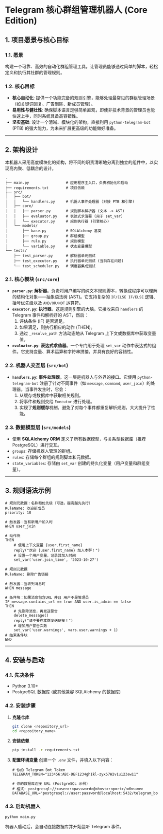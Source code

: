 # Telegram 核心群组管理机器人 (Core Edition)

## 1. 项目愿景与核心目标

### 1.1. 愿景
构建一个可靠、高效的自动化群组管理工具，让管理员能够通过简单的脚本，轻松定义和执行其社群的管理规则。

### 1.2. 核心目标
*   **核心自动化**: 提供一个功能完备的规则引擎，能够处理最常见的群组管理场景（如关键词回复、广告删除、新成员管理）。
*   **易用性与健壮性**: 确保脚本语言足够简单直观，即使非技术背景的管理员也能快速上手，同时系统具备高容错性。
*   **坚实基础**: 设计一个清晰、模块化的架构，直接利用 `python-telegram-bot` (PTB) 的强大能力，为未来扩展更高级的功能做好准备。

---

## 2. 架构设计

本机器人采用高度模块化的架构，将不同的职责清晰地分离到独立的组件中，以实现高内聚、低耦合的设计。

```
.
├── main.py                 # 应用程序主入口，负责初始化和启动
├── requirements.txt        # 项目依赖
├── src/
│   ├── bot/
│   │   └── handlers.py     # 机器人事件处理器 (对接 PTB 和引擎)
│   ├── core/
│   │   ├── parser.py       # 规则脚本解析器 (文本 -> AST)
│   │   ├── evaluator.py    # 表达式求值器 (用于 set_var)
│   │   └── executor.py     # 规则执行器 (引擎核心)
│   └── models/
│       ├── base.py         # SQLAlchemy 基类
│       ├── group.py        # 群组模型
│       ├── rule.py         # 规则模型
│       └── variable.py     # 状态变量模型
└── tests/
    ├── test_parser.py      # 解析器单元测试
    ├── test_executor.py    # 执行器单元测试 (当前存在问题)
    └── test_scheduler.py   # 调度器集成测试
```

### 2.1. 核心模块 (`src/core`)
*   **`parser.py`**: **解析器**。负责将用户编写的纯文本规则脚本，转换成程序可以理解的结构化对象——抽象语法树 (AST)。它支持复杂的 `IF/ELSE IF/ELSE` 逻辑、括号优先级以及 `AND/OR/NOT` 运算符。
*   **`executor.py`**: **执行器**。这是规则引擎的大脑。它接收来自 `handlers` 的 Telegram 事件和解析好的 AST，然后：
    1.  评估条件 (IF) 是否满足。
    2.  如果满足，则执行相应的动作 (THEN)。
    3.  通过 `_resolve_path` 方法动态地从 Telegram 上下文或数据库中获取变量值。
*   **`evaluator.py`**: **表达式求值器**。一个专门用于处理 `set_var` 动作中表达式的组件。它支持变量、算术运算和字符串拼接，并具有良好的容错性。

### 2.2. 机器人交互层 (`src/bot`)
*   **`handlers.py`**: **事件处理器**。这一层是机器人与外界的接口。它使用 `python-telegram-bot` 注册了针对不同事件（如 `message`, `command`, `user_join`）的处理器。当事件发生时，它会：
    1.  从缓存或数据库中获取相关规则。
    2.  将事件和规则交给 `Executor` 进行处理。
    3.  实现了**规则缓存**机制，避免了对每个事件都重复解析规则，大大提升了性能。

### 2.3. 数据模型层 (`src/models`)
*   使用 **SQLAlchemy ORM** 定义了所有数据模型，与关系型数据库（推荐 PostgreSQL）进行交互。
*   `groups`: 存储机器人管理的群组。
*   `rules`: 存储每个群组的规则脚本和元数据。
*   `state_variables`: 存储由 `set_var` 创建的持久化变量（用户变量和群组变量）。

---

## 3. 规则语法示例

```
# 规则元数据：名称和优先级（可选，越高越先执行）
RuleName: 欢迎新成员
priority: 10

# 触发器：当有新用户加入时
WHEN user_join

# 动作块
THEN
    # 使用上下文变量 {user.first_name}
    reply("欢迎 {user.first_name} 加入本群！")
    # 设置一个用户变量，记录其加入时间
    set_var('user.join_time', '2023-10-27')
```

```
# 规则元数据
RuleName: 删除广告链接

# 触发器：当收到消息时
WHEN message

# 条件块：如果消息包含URL 并且 用户不是管理员
IF message.contains_url == true AND user.is_admin == false
THEN
    # 先删除消息，再发送警告
    delete_message()
    reply("请不要在本群发送链接！")
    # 增加用户警告次数
    set_var('user.warnings', vars.user.warnings + 1)
# 结束条件块
END
```

---

## 4. 安装与启动

### 4.1. 先决条件
*   Python 3.10+
*   PostgreSQL 数据库 (或其他兼容 SQLAlchemy 的数据库)

### 4.2. 安装步骤
1.  **克隆仓库**
    ```bash
    git clone <repository_url>
    cd <repository_name>
    ```

2.  **安装依赖**
    ```bash
    pip install -r requirements.txt
    ```

3.  **配置环境变量**
    创建一个 `.env` 文件，并填入以下内容：
    ```env
    # 你的 Telegram Bot Token
    TELEGRAM_TOKEN="123456:ABC-DEF1234ghIkl-zyx57W2v1u123ew11"

    # 你的数据库连接 URL (PostgreSQL 示例)
    # 格式: postgresql://<user>:<password>@<host>:<port>/<dbname>
    DATABASE_URL="postgresql://user:password@localhost:5432/telegram_bot_db"
    ```

### 4.3. 启动机器人
```bash
python main.py
```

机器人启动后，会自动连接数据库并开始监听 Telegram 事件。
```
